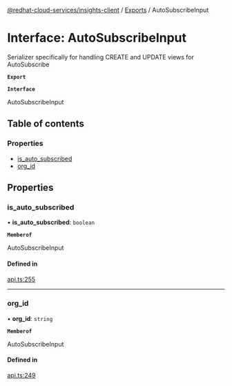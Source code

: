 [@redhat-cloud-services/insights-client](../README.md) / [Exports](../modules.md) / AutoSubscribeInput

# Interface: AutoSubscribeInput

Serializer specifically for handling CREATE and UPDATE views for AutoSubscribe

**`Export`**

**`Interface`**

AutoSubscribeInput

## Table of contents

### Properties

- [is\_auto\_subscribed](AutoSubscribeInput.md#is_auto_subscribed)
- [org\_id](AutoSubscribeInput.md#org_id)

## Properties

### is\_auto\_subscribed

• **is\_auto\_subscribed**: `boolean`

**`Memberof`**

AutoSubscribeInput

#### Defined in

[api.ts:255](https://github.com/mkholjuraev/javascript-clients/blob/master/packages/insights/api.ts#L255)

___

### org\_id

• **org\_id**: `string`

**`Memberof`**

AutoSubscribeInput

#### Defined in

[api.ts:249](https://github.com/mkholjuraev/javascript-clients/blob/master/packages/insights/api.ts#L249)

